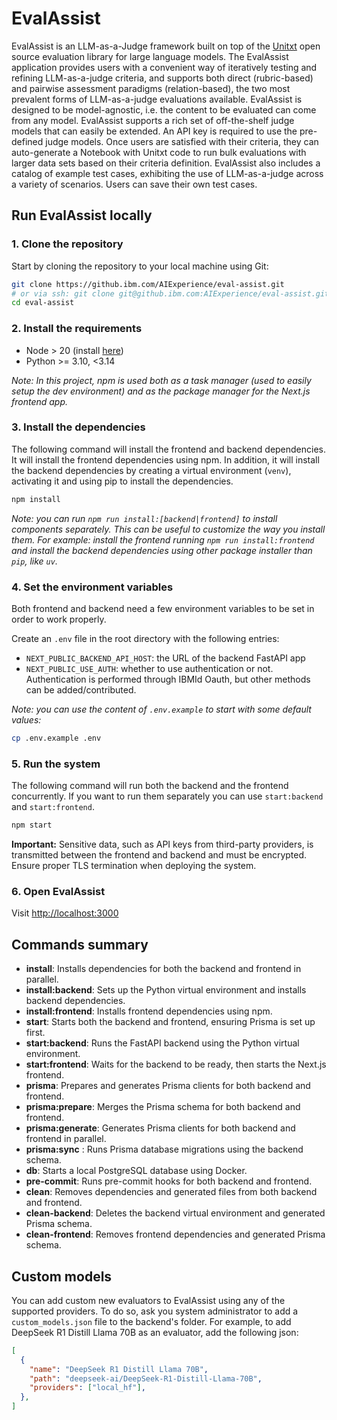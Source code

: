 # EvalAssist

<!-- Build Status, is a great thing to have at the top of your repository, it shows that you take your CI/CD as first class citizens -->
<!-- [![Build Status](https://travis-ci.org/jjasghar/ibm-cloud-cli.svg?branch=master)](https://travis-ci.org/jjasghar/ibm-cloud-cli) -->

<!-- Not always needed, but a scope helps the user understand in a short sentance like below, why this repo exists -->

EvalAssist is an LLM-as-a-Judge framework built on top of the [Unitxt](https://www.unitxt.ai/en/latest/docs/introduction.html)
open source evaluation library for large language models. The EvalAssist application provides users with a
convenient way of iteratively testing and refining LLM-as-a-judge criteria, and supports both direct
(rubric-based) and pairwise assessment paradigms (relation-based), the two most prevalent forms of
LLM-as-a-judge evaluations available. EvalAssist is designed to be model-agnostic, i.e. the content to be
evaluated can come from any model. EvalAssist supports a rich set of off-the-shelf judge models that can
easily be extended. An API key is required to use the pre-defined judge models. Once users are satisfied
with their criteria, they can auto-generate a Notebook with Unitxt code to run bulk evaluations with larger
data sets based on their criteria definition. EvalAssist also includes a catalog of example test cases,
exhibiting the use of LLM-as-a-judge across a variety of scenarios. Users can save their own test cases.

## Run EvalAssist locally

### 1. Clone the repository

Start by cloning the repository to your local machine using Git:

```bash
git clone https://github.ibm.com/AIExperience/eval-assist.git 
# or via ssh: git clone git@github.ibm.com:AIExperience/eval-assist.git
cd eval-assist
```

### 2. Install the requirements

* Node > 20 (install [here](https://nodejs.org/en/download))
* Python >= 3.10, <3.14

_Note: In this project, npm is used both as a task manager (used to easily setup the dev environment) and as the package manager for the Next.js frontend app._

### 3. Install the dependencies

The following command will install the frontend and backend dependencies. It will install the frontend dependencies using npm. In addition, it will install the backend dependencies by creating a virtual environment (`venv`), activating it and using pip to install the dependencies.

```bash
npm install
```

_Note: you can run `npm run install:[backend|frontend]` to install components separately. This can be useful to customize the way you install them. For example: install the frontend running `npm run install:frontend` and install the backend dependencies using other package installer than `pip`, like `uv`._

### 4. Set the environment variables

Both frontend and backend need a few environment variables to be set in order to work properly.

Create an `.env` file in the root directory with the following entries:

* `NEXT_PUBLIC_BACKEND_API_HOST`: the URL of the backend FastAPI app
* `NEXT_PUBLIC_USE_AUTH`: whether to use authentication or not. Authentication is performed through IBMId Oauth, but other methods can be added/contributed.

_Note: you can use the content of `.env.example` to start with some default values:_

```bash
cp .env.example .env
```

### 5. Run the system

The following command will run both the backend and the frontend concurrently. If you want to run them separately you can use `start:backend` and `start:frontend`.

```bash
npm start
```

**Important:** Sensitive data, such as API keys from third-party providers, is transmitted between the frontend and backend and must be encrypted. Ensure proper TLS termination when deploying the system.

### 6. Open EvalAssist

Visit [http://localhost:3000](https://localhost:3000)

## Commands summary

* **install**:  Installs dependencies for both the backend and frontend in parallel.
* **install:backend**: Sets up the Python virtual environment and installs backend dependencies.
* **install:frontend**: Installs frontend dependencies using npm.
* **start**:  Starts both the backend and frontend, ensuring Prisma is set up first.
* **start:backend**: Runs the FastAPI backend using the Python virtual environment.
* **start:frontend**: Waits for the backend to be ready, then starts the Next.js frontend.
* **prisma**:  Prepares and generates Prisma clients for both backend and frontend.
* **prisma:prepare**: Merges the Prisma schema for both backend and frontend.
* **prisma:generate**: Generates Prisma clients for both backend and frontend in parallel.
* **prisma:sync** : Runs Prisma database migrations using the backend schema.
* **db**: Starts a local PostgreSQL database using Docker.
* **pre-commit**: Runs pre-commit hooks for both backend and frontend.
* **clean**:  Removes dependencies and generated files from both backend and frontend.
* **clean-backend**: Deletes the backend virtual environment and generated Prisma schema.
* **clean-frontend**: Removes frontend dependencies and generated Prisma schema.

## Custom models

You can add custom new evaluators to EvalAssist using any of the supported providers. To do so, ask you system administrator to add a `custom_models.json` file to the backend's folder. For example, to add DeepSeek R1 Distill
Llama 70B as an evaluator, add the following json:

```json
[
  {
    "name": "DeepSeek R1 Distill Llama 70B",
    "path": "deepseek-ai/DeepSeek-R1-Distill-Llama-70B",
    "providers": ["local_hf"],
  },
]
```
